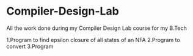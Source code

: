 # Compiler-Design-Lab
All the work done during my Compiler Design Lab course for my B.Tech 

1.Program to find epsilon closure of all states of an NFA
2.Program to convert 
3.Program
